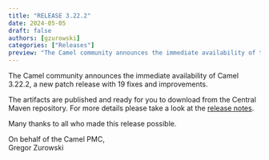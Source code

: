 ```yaml
---
title: "RELEASE 3.22.2"
date: 2024-05-05
draft: false
authors: [gzurowski]
categories: ["Releases"]
preview: "The Camel community announces the immediate availability of the new Camel 3.22.2 LTS release"
---
```


The Camel community announces the immediate availability of Camel 3.22.2, a new patch release with 19 fixes and improvements.

The artifacts are published and ready for you to download from the Central Maven repository. For more details please take a look at the [release notes](/releases/release-3.22.2/).

Many thanks to all who made this release possible.

On behalf of the Camel PMC,  
Gregor Zurowski
